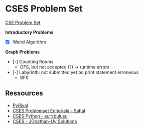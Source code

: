 # CSES Problem Set

[CSE Problem Set](https://cses.fi/problemset/)


**Introductory Problems**

- [X] Weird Algorithm


**Graph Problems**

- [-] Counting Rooms
	* DFS, but not accepted (?) -> runtime errors
- [-] Labyrinth: not submitted yet bc print statement erroneous
	* BFS

## Ressources

- [PyRival](https://github.com/cheran-senthil/PyRival)
- [CSES Problemset Editorials - Sahal](https://codeforces.com/blog/entry/83343)
- [CSES Python - surybulusu](https://github.com/suryabulusu/CSES-Python/tree/main/Python_Code)
- [CSES - JOnathan-Uy Solutions](https://github.com/Jonathan-Uy/CSES-Solutions)


